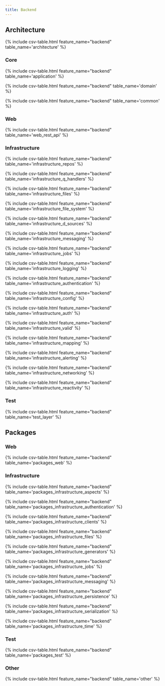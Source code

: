 ```yaml
---
title: Backend
---
```


## Architecture

{% include csv-table.html feature_name="backend" table_name='architecture' %}

### Core

{% include csv-table.html feature_name="backend" table_name='application' %}

{% include csv-table.html feature_name="backend" table_name='domain' %}

{% include csv-table.html feature_name="backend" table_name='common' %}

### Web

{% include csv-table.html feature_name="backend" table_name='web_rest_api' %}

### Infrastructure

{% include csv-table.html feature_name="backend" table_name='infrastructure_repos' %}

{% include csv-table.html feature_name="backend" table_name='infrastructure_q_handlers' %}

{% include csv-table.html feature_name="backend" table_name='infrastructure_files' %}

{% include csv-table.html feature_name="backend" table_name='infrastructure_file_system' %}

{% include csv-table.html feature_name="backend" table_name='infrastructure_d_sources' %}

{% include csv-table.html feature_name="backend" table_name='infrastructure_messaging' %}

{% include csv-table.html feature_name="backend" table_name='infrastructure_jobs' %}

{% include csv-table.html feature_name="backend" table_name='infrastructure_logging' %}

{% include csv-table.html feature_name="backend" table_name='infrastructure_authentication' %}

{% include csv-table.html feature_name="backend" table_name='infrastructure_config' %}

{% include csv-table.html feature_name="backend" table_name='infrastructure_auth' %}

{% include csv-table.html feature_name="backend" table_name='infrastructure_valid' %}

{% include csv-table.html feature_name="backend" table_name='infrastructure_mapping' %}

{% include csv-table.html feature_name="backend" table_name='infrastructure_alerting' %}

{% include csv-table.html feature_name="backend" table_name='infrastructure_networking' %}

{% include csv-table.html feature_name="backend" table_name='infrastructure_reactivity' %}

### Test

{% include csv-table.html feature_name="backend" table_name='test_layer' %}

## Packages

### Web

{% include csv-table.html feature_name="backend" table_name='packages_web' %}

### Infrastructure

{% include csv-table.html feature_name="backend" table_name='packages_infrastructure_aspects' %}

{% include csv-table.html feature_name="backend" table_name='packages_infrastructure_authentication' %}

{% include csv-table.html feature_name="backend" table_name='packages_infrastructure_clients' %}

{% include csv-table.html feature_name="backend" table_name='packages_infrastructure_files' %}

{% include csv-table.html feature_name="backend" table_name='packages_infrastructure_generators' %}

{% include csv-table.html feature_name="backend" table_name='packages_infrastructure_jobs' %}

{% include csv-table.html feature_name="backend" table_name='packages_infrastructure_messaging' %}

{% include csv-table.html feature_name="backend" table_name='packages_infrastructure_persistence' %}

{% include csv-table.html feature_name="backend" table_name='packages_infrastructure_serialization' %}

{% include csv-table.html feature_name="backend" table_name='packages_infrastructure_time' %}

### Test

{% include csv-table.html feature_name="backend" table_name='packages_test' %}

### Other

{% include csv-table.html feature_name="backend" table_name='other' %}
